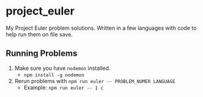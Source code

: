 # project_euler

My Project Euler problem solutions. Written in a few languages with code to help run them on file save.


## Running Problems
1. Make sure you have `nodemon` installed.
    - `npm install -g nodemon`
2. Rerun problems with `npm run euler -- PROBLEM_NUMER LANGUAGE`
    - Example: `npm run euler -- 1 c`
